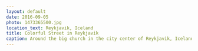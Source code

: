 ```yaml
---
layout: default
date: 2016-09-05
photo: 1473365500.jpg
location_text: Reykjavik, Iceland
title: Colorful Street in Reykjavik
caption: Around the big church in the city center of Reykjavik, Iceland, many houses have colored walls and doors. It does feel like Western Ireland actually.
---
```

